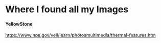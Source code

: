 # Where I found all my Images

#### YellowStone

https://www.nps.gov/yell/learn/photosmultimedia/thermal-features.htm
